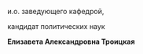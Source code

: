 и.о. заведующего кафедрой,
   

 кандидат политических наук
   

**Елизавета Александровна Троицкая**